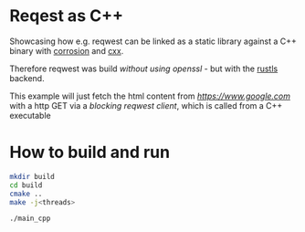 # Reqest as C++

Showcasing how e.g. reqwest can be linked as a static library against a C++ binary with [corrosion](https://github.com/corrosion-rs/corrosion)
and [cxx](https://cxx.rs/).  

Therefore reqwest was build *without using openssl* - but with the [rustls](https://github.com/rustls/rustls) backend.

This example will just fetch the html content from *https://www.google.com* with a http GET via a *blocking reqwest client*,
which is called from a C++ executable

# How to build and run

```bash
mkdir build
cd build
cmake ..
make -j<threads>

./main_cpp
```
